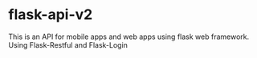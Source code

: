 flask-api-v2
============

This is an API for mobile apps and web apps using flask web framework. Using Flask-Restful and Flask-Login
